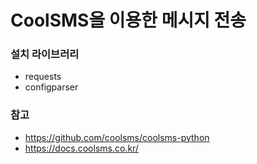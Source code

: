# CoolSMS을 이용한 메시지 전송

### 설치 라이브러리

- requests
- configparser

### 참고

- https://github.com/coolsms/coolsms-python
- https://docs.coolsms.co.kr/
